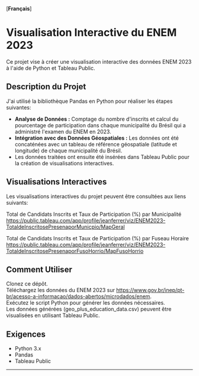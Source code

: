 [**Français**]

# Visualisation Interactive du ENEM 2023

Ce projet vise à créer une visualisation interactive des données ENEM 2023 à l'aide de Python et Tableau Public.

## Description du Projet

J'ai utilisé la bibliothèque Pandas en Python pour réaliser les étapes suivantes:

- **Analyse de Données :** Comptage du nombre d'inscrits et calcul du pourcentage de participation dans chaque municipalité du Brésil qui a administré l'examen du ENEM en 2023.
- **Intégration avec des Données Géospatiales :** Les données ont été concaténées avec un tableau de référence géospatiale (latitude et longitude) de chaque municipalité du Brésil.
- Les données traitées ont ensuite été insérées dans Tableau Public pour la création de visualisations interactives.

## Visualisations Interactives

Les visualisations interactives du projet peuvent être consultées aux liens suivants:  

Total de Candidats Inscrits et Taux de Participation (%) par Municipalité  
https://public.tableau.com/app/profile/jeanferrer/viz/ENEM2023-TotaldeInscritosePresenaporMunicpio/MapGeral  

Total de Candidats Inscrits et Taux de Participation (%) par Fuseau Horaire  
https://public.tableau.com/app/profile/jeanferrer/viz/ENEM2023-TotaldeInscritosePresenaporFusoHorrio/MapFusoHorrio  

## Comment Utiliser

Clonez ce dépôt.  
Téléchargez les données du ENEM 2023 sur https://www.gov.br/inep/pt-br/acesso-a-informacao/dados-abertos/microdados/enem.  
Exécutez le script Python pour générer les données nécessaires.  
Les données générées (geo_plus_education_data.csv) peuvent être visualisées en utilisant Tableau Public.

## Exigences

- Python 3.x  
- Pandas  
- Tableau Public

---
